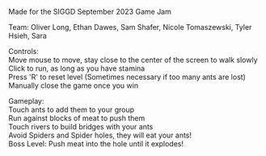 Made for the SIGGD September 2023 Game Jam

Team: Oliver Long, Ethan Dawes, Sam Shafer, Nicole Tomaszewski, Tyler Hsieh, Sara

Controls: <br>
Move mouse to move, stay close to the center of the screen to walk slowly<br>
Click to run, as long as you have stamina<br>
Press 'R' to reset level (Sometimes necessary if too many ants are lost)<br>
Manually close the game once you win<br>

Gameplay: <br>
Touch ants to add them to your group <br>
Run against blocks of meat to push them <br>
Touch rivers to build bridges with your ants <br> 
Avoid Spiders and Spider holes, they will eat your ants! <br>
Boss Level: Push meat into the hole until it explodes!
